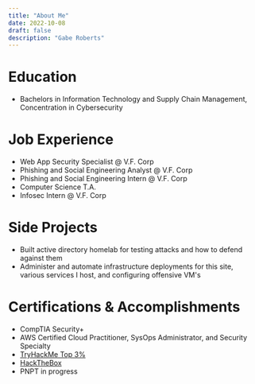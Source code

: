 ```yaml
---
title: "About Me"
date: 2022-10-08
draft: false 
description: "Gabe Roberts"
---
```




# Education
- Bachelors in Information Technology and Supply Chain Management, Concentration in Cybersecurity


# Job Experience
- Web App Security Specialist @ V.F. Corp
- Phishing and Social Engineering Analyst @ V.F. Corp
- Phishing and Social Engineering Intern @ V.F. Corp
- Computer Science T.A.
- Infosec Intern @ V.F. Corp

# Side Projects
- Built active directory homelab for testing attacks and how to defend against them
- Administer and automate infrastructure deployments for this site, various services I host, and configuring offensive VM's

# Certifications & Accomplishments
- CompTIA Security+
- AWS Certified Cloud Practitioner, SysOps Administrator, and Security Specialty
- [TryHackMe Top 3%](https://tryhackme.com/p/gabad00)
- [HackTheBox](https://app.hackthebox.com/profile/1122567)
- PNPT in progress

